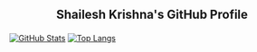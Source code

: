 ## <p style="text-align: center;">Shailesh Krishna's GitHub Profile</p>   

[![GitHub Stats](https://github-readme-stats.vercel.app/api?username=krishns18&show_icons=true&line_height=21&show_icons=true&theme=dark)](https://github.com/anuraghazra/github-readme-stats)
[![Top Langs](https://github-readme-stats.vercel.app/api/top-langs/?username=krishns18&show_icons=true&layout=compact&theme=dark)](https://github.com/anuraghazra/github-readme-stats)

